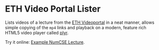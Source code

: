 # ETH Video Portal Lister

Lists videos of a lecture from the [ETH Videoportal](https://video.ethz.ch/lectures.html) in a neat manner, allows simple copying of the `mp4` links and playback on a modern, feature rich HTML5 video player called [plyr](https://plyr.io/).

Try it online: [Example NumCSE Lecture](http://sgyger.com/eth-videoportal?url=https://video.ethz.ch/lectures/d-math/2019/autumn/401-0663-00L.html).